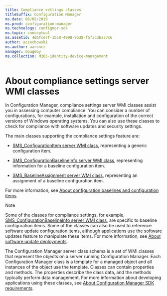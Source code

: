 ```yaml
---
title: Compliance settings classes
titleSuffix: Configuration Manager
ms.date: 08/02/2019
ms.prod: configuration-manager
ms.technology: configmgr-sdk
ms.topic: conceptual
ms.assetid: 4dbfce7f-1b58-4998-9b38-f5f3c3ba77c6
author: aczechowski
ms.author: aaroncz
manager: dougeby
ms.collection: M365-identity-device-management
---
```


# About compliance settings server WMI classes

In Configuration Manager, compliance settings server WMI classes assist you in assessing computer compliance. You can consider a number of configurations, for example, installation and configuration of the correct versions of Windows operating systems. You can also use these classes to check for compliance with software updates and security settings.  

The main classes supporting the compliance settings feature are:  

- [SMS_ConfigurationItem server WMI class](/sccm/develop/reference/compliance/sms_configurationitem-server-wmi-class), representing a generic configuration item.  

- [SMS_ConfigurationBaselineInfo server WMI class](/sccm/develop/reference/compliance/sms_configurationbaselineinfo-server-wmi-class), representing information for a baseline configuration item.  

- [SMS_BaselineAssignment server WMI class](/sccm/develop/reference/compliance/sms_baselineassignment-server-wmi-class), representing an assignment of a baseline configuration item.  

For more information, see [About configuration baselines and configuration items](/sccm/develop/compliance/about-configuration-baselines-and-configuration-items).  

> [!NOTE]
> Some of the classes for compliance settings, for example, [SMS_ConfigurationBaselineInfo server WMI class](/sccm/develop/reference/compliance/sms_configurationbaselineinfo-server-wmi-class), are specific to baseline configuration items. Some of the classes can also be used to reference software update configuration items, although applications use the software updates feature to manipulate these items. For more information, see [About software update deployments](/sccm/develop/sum/about-software-updates-deployments).  

The Configuration Manager server class schema is a set of WMI classes that represent the objects on a server running Configuration Manager. Each Configuration Manager class is a template for a managed object and all instances of the object use the template. Classes can contain properties and methods. The properties describe the class data, and the methods typically perform data management. For more information about developing applications using these classes, see [About Configuration Manager SDK requirements](/sccm/develop/core/reqs/about-configuration-manager-sdk-requirements).  
